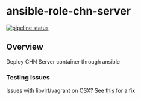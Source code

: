 # ansible-role-chn-server

[![pipeline status](https://gitlab.oit.duke.edu/stingar/ansible-role-chn-server/badges/master/pipeline.svg)](https://gitlab.oit.duke.edu/stingar/ansible-role-chn-server/commits/master)

## Overview

Deploy CHN Server container through ansible

### Testing Issues

Issues with libvirt/vagrant on OSX?  See [this](https://github.com/vagrant-libvirt/vagrant-libvirt/issues/497#issuecomment-331226071) for a fix
